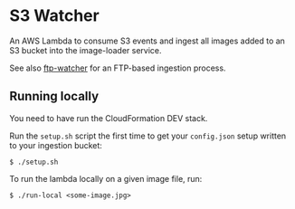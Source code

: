 # S3 Watcher

An AWS Lambda to consume S3 events and ingest all images added to an
S3 bucket into the image-loader service.

See also [ftp-watcher](../ftp-watcher) for an FTP-based ingestion
process.

## Running locally

You need to have run the CloudFormation DEV stack.

Run the `setup.sh` script the first time to get your `config.json`
setup written to your ingestion bucket:

```
$ ./setup.sh
```

To run the lambda locally on a given image file, run:

```
$ ./run-local <some-image.jpg>
```
